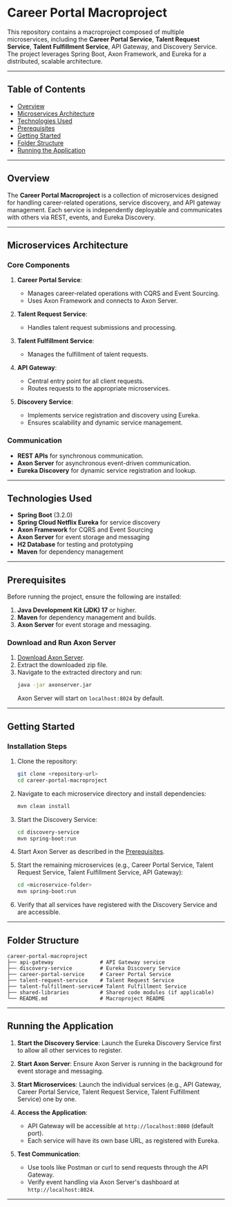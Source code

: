 # Career Portal Macroproject

This repository contains a macroproject composed of multiple microservices, including the **Career Portal Service**, **Talent Request Service**, **Talent Fulfillment Service**, API Gateway, and Discovery Service. The project leverages Spring Boot, Axon Framework, and Eureka for a distributed, scalable architecture.

---

## Table of Contents

- [Overview](#overview)
- [Microservices Architecture](#microservices-architecture)
- [Technologies Used](#technologies-used)
- [Prerequisites](#prerequisites)
- [Getting Started](#getting-started)
- [Folder Structure](#folder-structure)
- [Running the Application](#running-the-application)


---

## Overview

The **Career Portal Macroproject** is a collection of microservices designed for handling career-related operations, service discovery, and API gateway management. Each service is independently deployable and communicates with others via REST, events, and Eureka Discovery.

---

## Microservices Architecture

### Core Components

1. **Career Portal Service**:
   - Manages career-related operations with CQRS and Event Sourcing.
   - Uses Axon Framework and connects to Axon Server.

2. **Talent Request Service**:
   - Handles talent request submissions and processing.

3. **Talent Fulfillment Service**:
   - Manages the fulfillment of talent requests.

4. **API Gateway**:
   - Central entry point for all client requests.
   - Routes requests to the appropriate microservices.

5. **Discovery Service**:
   - Implements service registration and discovery using Eureka.
   - Ensures scalability and dynamic service management.

### Communication

- **REST APIs** for synchronous communication.
- **Axon Server** for asynchronous event-driven communication.
- **Eureka Discovery** for dynamic service registration and lookup.

---

## Technologies Used

- **Spring Boot** (3.2.0)
- **Spring Cloud Netflix Eureka** for service discovery
- **Axon Framework** for CQRS and Event Sourcing
- **Axon Server** for event storage and messaging
- **H2 Database** for testing and prototyping
- **Maven** for dependency management

---

## Prerequisites

Before running the project, ensure the following are installed:

1. **Java Development Kit (JDK) 17** or higher.
2. **Maven** for dependency management and builds.
3. **Axon Server** for event storage and messaging.

### Download and Run Axon Server

1. [Download Axon Server](https://download.axoniq.io/axonserver/AxonServer.zip).
2. Extract the downloaded zip file.
3. Navigate to the extracted directory and run:
   ```bash
   java -jar axonserver.jar
   ```
   Axon Server will start on `localhost:8024` by default.

---

## Getting Started

### Installation Steps

1. Clone the repository:
   ```bash
   git clone <repository-url>
   cd career-portal-macroproject
   ```

2. Navigate to each microservice directory and install dependencies:
   ```bash
   mvn clean install
   ```

3. Start the Discovery Service:
   ```bash
   cd discovery-service
   mvn spring-boot:run
   ```

4. Start Axon Server as described in the [Prerequisites](#prerequisites).

5. Start the remaining microservices (e.g., Career Portal Service, Talent Request Service, Talent Fulfillment Service, API Gateway):
   ```bash
   cd <microservice-folder>
   mvn spring-boot:run
   ```

6. Verify that all services have registered with the Discovery Service and are accessible.

---

## Folder Structure

```
career-portal-macroproject
├── api-gateway               # API Gateway service
├── discovery-service         # Eureka Discovery Service
├── career-portal-service     # Career Portal Service
├── talent-request-service    # Talent Request Service
├── talent-fulfillment-service# Talent Fulfillment Service
├── shared-libraries          # Shared code modules (if applicable)
└── README.md                 # Macroproject README
```

---

## Running the Application

1. **Start the Discovery Service**: Launch the Eureka Discovery Service first to allow all other services to register.

2. **Start Axon Server**: Ensure Axon Server is running in the background for event storage and messaging.

3. **Start Microservices**: Launch the individual services (e.g., API Gateway, Career Portal Service, Talent Request Service, Talent Fulfillment Service) one by one.

4. **Access the Application**:
   - API Gateway will be accessible at `http://localhost:8080` (default port).
   - Each service will have its own base URL, as registered with Eureka.

5. **Test Communication**:
   - Use tools like Postman or curl to send requests through the API Gateway.
   - Verify event handling via Axon Server's dashboard at `http://localhost:8024`.

---


